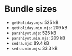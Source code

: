 # Bundle sizes

- `getHoliday.mjs`: 525 kB
- `getHoliday.min.mjs`: 209 kB
- `parshiyot.mjs`: 525 kB
- `parshiyot.min.mjs`: 209 kB
- `sedra.mjs`: 89.4 kB
- `sedra.min.mjs`: 33.3 kB

